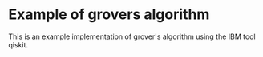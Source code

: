 # Example of grovers algorithm

This is an example implementation of grover's algorithm using the IBM tool qiskit.